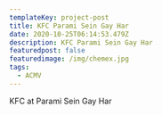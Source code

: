 ```yaml
---
templateKey: project-post
title: KFC Parami Sein Gay Har
date: 2020-10-25T06:14:53.479Z
description: KFC Parami Sein Gay Har
featuredpost: false
featuredimage: /img/chemex.jpg
tags:
  - ACMV
---
```

KFC at Parami Sein Gay Har